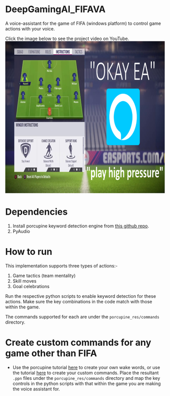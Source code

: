 # DeepGamingAI_FIFAVA
A voice-assistant for the game of FIFA (windows platform) to control game actions with your voice.

Click the image below to see the project video on YouTube.
<a href="https://www.youtube.com/watch?v=QhDnMHmoadQ" target="_blank"><img src="https://github.com/ChintanTrivedi/DeepGamingAI_FIFAVA/blob/master/fifa_voice_assistant.png" 
alt="YOUTUBE VIDEO" width="800" height="480"  /></a>

# Dependencies
1. Install porcupine keyword detection engine from [this github repo](https://github.com/Picovoice/Porcupine).
2. PyAudio

# How to run
This implementation supports three types of actions:-
1. Game tactics (team mentality)
2. Skill moves
3. Goal celebrations

Run the respective python scripts to enable keyword detection for these actions. Make sure the key combinations in the code match with those within the game.

The commands supported for each are under the `porcupine_res/commands` directory.

# Create custom commands for any game other than FIFA
- Use the porcupine tutorial [here](https://www.youtube.com/watch?v=3z7LBW_Rl9c) to create your own wake words, or use the tutorial [here](https://www.youtube.com/watch?v=YQQ5Bq5HqpQ) to create your custom commands. Place the resultant `.ppn` files under the `porcupine_res/commands` directory and map the key controls in the python scripts with that within the game you are making the voice assistant for.

